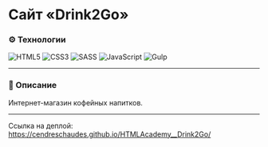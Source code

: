 # Сайт «Drink2Go»

### ⚙️ Технологии
![HTML5](https://img.shields.io/badge/html5-%23E34F26.svg?style=for-the-badge&logo=html5&logoColor=white)
![CSS3](https://img.shields.io/badge/css3-%231572B6.svg?style=for-the-badge&logo=css3&logoColor=white)
![SASS](https://img.shields.io/badge/SASS-hotpink.svg?style=for-the-badge&logo=SASS&logoColor=white)
![JavaScript](https://img.shields.io/badge/javascript-%23323330.svg?style=for-the-badge&logo=javascript&logoColor=%23F7DF1E)
![Gulp](https://img.shields.io/badge/GULP-%23CF4647.svg?style=for-the-badge&logo=gulp&logoColor=white)

---

### 📄 Описание
Интернет-магазин кофейных напитков.

---

Ссылка на деплой: https://cendreschaudes.github.io/HTMLAcademy__Drink2Go/
